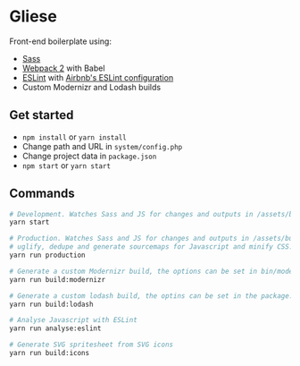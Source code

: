 # Gliese
Front-end boilerplate using:
- [Sass](http://sass-lang.com/)
- [Webpack 2](http://webpack.github.io/) with Babel
- [ESLint](http://eslint.org/) with [Airbnb's ESLint configuration](https://github.com/airbnb/javascript)
- Custom Modernizr and Lodash builds

## Get started
- ```npm install``` or ```yarn install```
- Change path and URL in ```system/config.php```
- Change project data in ```package.json```
- ```npm start``` or ```yarn start```

## Commands
```bash
# Development. Watches Sass and JS for changes and outputs in /assets/build
yarn start

# Production. Watches Sass and JS for changes and outputs in /assets/build. Production will
# uglify, dedupe and generate sourcemaps for Javascript and minify CSS.
yarn run production

# Generate a custom Modernizr build, the options can be set in bin/modernizr.js
yarn run build:modernizr

# Generate a custom lodash build, the optins can be set in the package.json
yarn run build:lodash

# Analyse Javascript with ESLint
yarn run analyse:eslint

# Generate SVG spritesheet from SVG icons
yarn run build:icons
```
